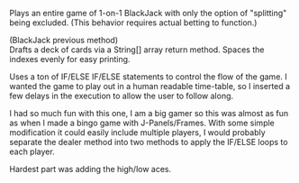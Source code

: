 Plays an entire game of 1-on-1 BlackJack with only the option of "splitting"
being excluded. (This behavior requires actual betting to function.)

(BlackJack previous method) \
Drafts a deck of cards via a String[] array return method. Spaces the indexes
evenly for easy printing.

Uses a ton of IF/ELSE IF/ELSE statements to control the flow of the game. I
wanted the game to play out in a human readable time-table, so I inserted a
few delays in the execution to allow the user to follow along.

I had so much fun with this one, I am a big gamer so this was almost as fun as
when I made a bingo game with J-Panels/Frames. With some simple modification
it could easily include multiple players, I would probably separate the dealer
method into two methods to apply the IF/ELSE loops to each player.

Hardest part was adding the high/low aces.
